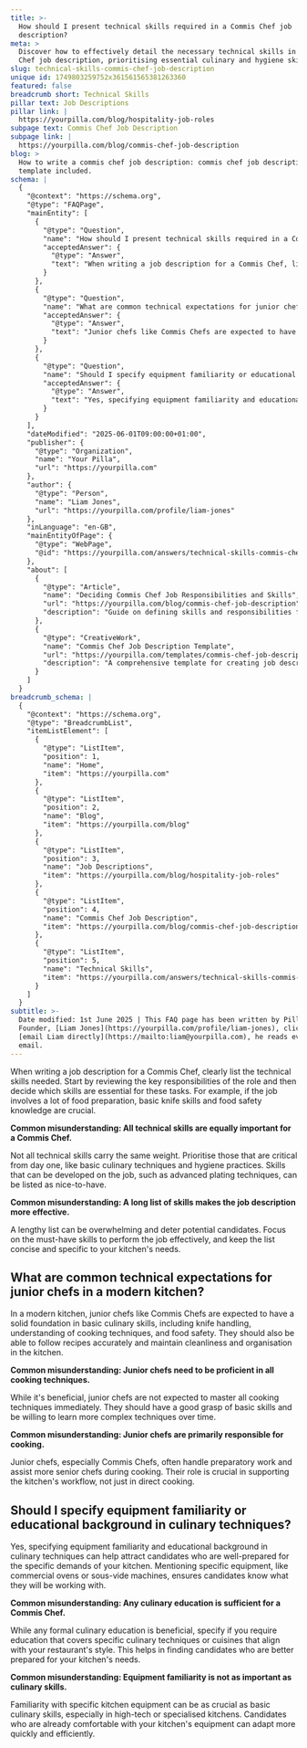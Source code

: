 ```yaml
---
title: >-
  How should I present technical skills required in a Commis Chef job
  description?
meta: >
  Discover how to effectively detail the necessary technical skills in a Commis
  Chef job description, prioritising essential culinary and hygiene skills.
slug: technical-skills-commis-chef-job-description
unique id: 1749803259752x361561565381263360
featured: false
breadcrumb short: Technical Skills
pillar text: Job Descriptions
pillar link: |
  https://yourpilla.com/blog/hospitality-job-roles
subpage text: Commis Chef Job Description
subpage link: |
  https://yourpilla.com/blog/commis-chef-job-description
blog: >
  How to write a commis chef job description: commis chef job description
  template included.
schema: |
  {
    "@context": "https://schema.org",
    "@type": "FAQPage",
    "mainEntity": [
      {
        "@type": "Question",
        "name": "How should I present technical skills required in a Commis Chef job description?",
        "acceptedAnswer": {
          "@type": "Answer",
          "text": "When writing a job description for a Commis Chef, list technical skills such as basic knife skills and food safety knowledge based on key responsibilities. Prioritise essential skills and keep the skills list concise and specific to your kitchen's needs."
        }
      },
      {
        "@type": "Question",
        "name": "What are common technical expectations for junior chefs in a modern kitchen?",
        "acceptedAnswer": {
          "@type": "Answer",
          "text": "Junior chefs like Commis Chefs are expected to have foundational culinary skills, including knife handling, understanding of cooking techniques, and food safety. They should follow recipes accurately and maintain cleanliness and organisation in the kitchen."
        }
      },
      {
        "@type": "Question",
        "name": "Should I specify equipment familiarity or educational background in culinary techniques when hiring a Commis Chef?",
        "acceptedAnswer": {
          "@type": "Answer",
          "text": "Yes, specifying equipment familiarity and educational background in culinary techniques in a Commis Chef job description can attract well-prepared candidates for your kitchen's specific needs. It's beneficial to mention equipment such as commercial ovens or sous-vide machines that candidates will use."
        }
      }
    ],
    "dateModified": "2025-06-01T09:00:00+01:00",
    "publisher": {
      "@type": "Organization",
      "name": "Your Pilla",
      "url": "https://yourpilla.com"
    },
    "author": {
      "@type": "Person",
      "name": "Liam Jones",
      "url": "https://yourpilla.com/profile/liam-jones"
    },
    "inLanguage": "en-GB",
    "mainEntityOfPage": {
      "@type": "WebPage",
      "@id": "https://yourpilla.com/answers/technical-skills-commis-chef-job-description"
    },
    "about": [
      {
        "@type": "Article",
        "name": "Deciding Commis Chef Job Responsibilities and Skills",
        "url": "https://yourpilla.com/blog/commis-chef-job-description",
        "description": "Guide on defining skills and responsibilities for a Commis Chef position."
      },
      {
        "@type": "CreativeWork",
        "name": "Commis Chef Job Description Template",
        "url": "https://yourpilla.com/templates/commis-chef-job-description",
        "description": "A comprehensive template for creating job descriptions for Commis Chef roles in the hospitality industry."
      }
    ]
  }
breadcrumb_schema: |
  {
    "@context": "https://schema.org",
    "@type": "BreadcrumbList",
    "itemListElement": [
      {
        "@type": "ListItem",
        "position": 1,
        "name": "Home",
        "item": "https://yourpilla.com"
      },
      {
        "@type": "ListItem",
        "position": 2,
        "name": "Blog",
        "item": "https://yourpilla.com/blog"
      },
      {
        "@type": "ListItem",
        "position": 3,
        "name": "Job Descriptions",
        "item": "https://yourpilla.com/blog/hospitality-job-roles"
      },
      {
        "@type": "ListItem",
        "position": 4,
        "name": "Commis Chef Job Description",
        "item": "https://yourpilla.com/blog/commis-chef-job-description"
      },
      {
        "@type": "ListItem",
        "position": 5,
        "name": "Technical Skills",
        "item": "https://yourpilla.com/answers/technical-skills-commis-chef-job-description"
      }
    ]
  }
subtitle: >-
  Date modified: 1st June 2025 | This FAQ page has been written by Pilla
  Founder, [Liam Jones](https://yourpilla.com/profile/liam-jones), click to
  [email Liam directly](https://mailto:liam@yourpilla.com), he reads every
  email.
---
```

When writing a job description for a Commis Chef, clearly list the technical skills needed. Start by reviewing the key responsibilities of the role and then decide which skills are essential for these tasks. For example, if the job involves a lot of food preparation, basic knife skills and food safety knowledge are crucial.

**Common misunderstanding: All technical skills are equally important for a Commis Chef.**

Not all technical skills carry the same weight. Prioritise those that are critical from day one, like basic culinary techniques and hygiene practices. Skills that can be developed on the job, such as advanced plating techniques, can be listed as nice-to-have.

**Common misunderstanding: A long list of skills makes the job description more effective.**

A lengthy list can be overwhelming and deter potential candidates. Focus on the must-have skills to perform the job effectively, and keep the list concise and specific to your kitchen's needs.

## What are common technical expectations for junior chefs in a modern kitchen?

In a modern kitchen, junior chefs like Commis Chefs are expected to have a solid foundation in basic culinary skills, including knife handling, understanding of cooking techniques, and food safety. They should also be able to follow recipes accurately and maintain cleanliness and organisation in the kitchen.

**Common misunderstanding: Junior chefs need to be proficient in all cooking techniques.**

While it's beneficial, junior chefs are not expected to master all cooking techniques immediately. They should have a good grasp of basic skills and be willing to learn more complex techniques over time.

**Common misunderstanding: Junior chefs are primarily responsible for cooking.**

Junior chefs, especially Commis Chefs, often handle preparatory work and assist more senior chefs during cooking. Their role is crucial in supporting the kitchen's workflow, not just in direct cooking.

## Should I specify equipment familiarity or educational background in culinary techniques?

Yes, specifying equipment familiarity and educational background in culinary techniques can help attract candidates who are well-prepared for the specific demands of your kitchen. Mentioning specific equipment, like commercial ovens or sous-vide machines, ensures candidates know what they will be working with.

**Common misunderstanding: Any culinary education is sufficient for a Commis Chef.**

While any formal culinary education is beneficial, specify if you require education that covers specific culinary techniques or cuisines that align with your restaurant's style. This helps in finding candidates who are better prepared for your kitchen's needs.

**Common misunderstanding: Equipment familiarity is not as important as culinary skills.**

Familiarity with specific kitchen equipment can be as crucial as basic culinary skills, especially in high-tech or specialised kitchens. Candidates who are already comfortable with your kitchen's equipment can adapt more quickly and efficiently.
